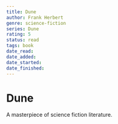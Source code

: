 ```yaml
---
title: Dune
author: Frank Herbert
genre: science-fiction
series: Dune
rating: 5
status: read
tags: book
date_read: 
date_added: 
date_started: 
date_finished: 
---
```


# Dune

A masterpiece of science fiction literature.
